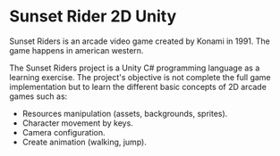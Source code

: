 # Sunset Rider 2D Unity

Sunset Riders is an arcade video game created by Konami in 1991. The game happens in american western.

The Sunset Riders project is a Unity C# programming language as a learning exercise. The project's objective is not complete the full game implementation but to learn the different basic concepts of 2D arcade games such as:

* Resources manipulation (assets, backgrounds, sprites).
* Character movement by keys.
* Camera configuration.
* Create animation (walking, jump).
